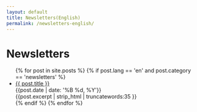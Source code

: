 ```yaml
---
layout: default
title: Newsletters(English)
permalink: /newsletters-english/
---
```

<h1>Newsletters</h1>
<ul>
  {% for post in site.posts %}
    {% if post.lang == 'en' and post.category == 'newsletters' %}
      <li>
        <a href="{{ post.url | prepend: site.baseurl }}">{{ post.title }}</a><br>
        {{post.date | date: '%B %d, %Y'}}<br>
        {{post.excerpt | strip_html | truncatewords:35 }}
      </li>
    {% endif %}
  {% endfor %}
</ul>
